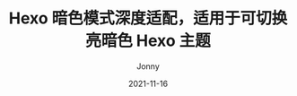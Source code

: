 ---
title: Hexo 暗色模式深度适配，适用于可切换亮暗色 Hexo 主题
categories: [HEXO]
author: Jonny
link: https://jonnys.top/posts/0021
updated: 2021-11-16
date: 2021-11-16
description: 通过引入自定义 css 处理暗色适配的问题。
---